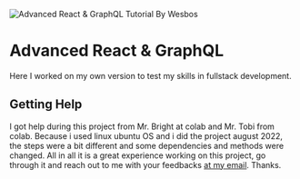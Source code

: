 ![Advanced React & GraphQL Tutorial By Wesbos](https://advancedreact.com/images/ARG/arg-facebook-share.png)

# Advanced React & GraphQL

Here I worked on my own version to test my skills in fullstack development.

## Getting Help

I got help during this project from Mr. Bright at colab and Mr. Tobi from colab. Because i used linux ubuntu OS and i did the project august 2022, the steps were a bit different and some dependencies and methods were changed. All in all it is a great experience working on this project, go through it and reach out to me with your feedbacks [at my email](faithroberts708@gmail.com). Thanks.

